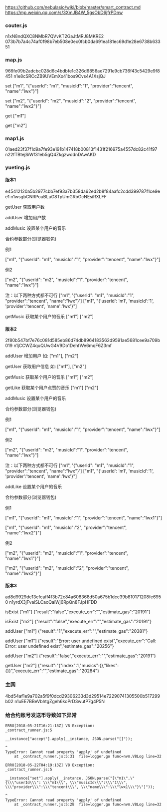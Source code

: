 
https://github.com/nebulasio/wiki/blob/master/smart_contract.md
https://mp.weixin.qq.com/s/3XmJB4W_5gsObD6jfrPDnw

### couter.js

n1xN8ndQXC8NMbR7QVvKT2GaJtMRJ8MKRE2
073b7b7a4c74af0f98b7eb508e0ec0fcb0da691ea181ec69d1e28e6738b63351

### map.js

966fe09b2adcbc028d6c4bdbfe1c326d6856ae7291e9cb736f43c5429e9f8451
n1e8cSRCcZB9UVEmXx41bos9Cvs4A1XsjQJ

set ["m1", "{\"userId\": \"m1\", \"musicId\":\"1\",  \"provider\":\"tencent\", \"name\":\"lwx\"}"]

set ["m2", "{\"userId\": \"m2\", \"musicId\":\"2\",  \"provider\":\"tencent\", \"name\":\"lwx2\"}"]

get ["m1"]

get ["m2"]

### map1.js

01aed23f37f1d9a7fe93e191b147418b00813f1431f216975a4557dc82c41f97
n22fTBtejSiWf31eb5gQ4ZkgzwddnDAwAKD

### yueting.js

#### 版本1

e45412120a5b2977cbb7ef93a7b358da62ed2b8f84aafc2cdd399787f1ce9ee1
n1wsgbCNRPouBLuG8TpUmGRbGcNEsiRXLFF

getUser  获取用户数

addUser 增加用户数

addMusic 设置某个用户的音乐

合约参数部分(浏览器钱包)

例1

["m1", "{\"userId\": \"m1\", \"musicId\":\"1\",  \"provider\":\"tencent\", \"name\":\"lwx\"}"]

例2

["m2", "{\"userId\": \"m2\", \"musicId\":\"1\",  \"provider\":\"tencent\", \"name\":\"lwx\"}"]

注：以下两种方式都不可行
["m1", '{"userId": "m1", "musicId":"1",  "provider":"tencent", "name":"lwx"}']
["m1", "{'userId': 'm1', 'musicId':'1',  'provider':'tencent', 'name':'lwx'}"]


getMusic  获取某个用户的音乐 ["m1"] ["m2"]


#### 版本2

2f80b547bf7e76c081d585eb86d74db8964183562d9591ae5681cee9a709b019
n1jCCWZ4quQUwG4V9Do1DehfWe6mqF6Z3mf

addUser 增加用户 如: ["m1"], ["m2"]

getUser 获取用户信息 如: ["m1"], ["m2"]

getMusic  获取某个用户的音乐 ["m1"] ["m2"]

getLike  获取某个用户点赞的音乐 ["m1"] ["m2"]

addMusic 设置某个用户的音乐

合约参数部分(浏览器钱包)

例1

["m1", "{\"userId\": \"m1\", \"musicId\":\"1\",  \"provider\":\"tencent\", \"name\":\"lwx\"}"]

例2

["m2", "{\"userId\": \"m2\", \"musicId\":\"1\",  \"provider\":\"tencent\", \"name\":\"lwx\"}"]

注：以下两种方式都不可行
["m1", '{"userId": "m1", "musicId":"1",  "provider":"tencent", "name":"lwx"}']
["m1", "{'userId': 'm1', 'musicId':'1',  'provider':'tencent', 'name':'lwx'}"]


addLike 设置某个用户的音乐

合约参数部分(浏览器钱包)

例1

["m1", "{\"userId\": \"m1\", \"musicId\":\"1\",  \"provider\":\"tencent\", \"name\":\"lwx1\"}"]

["m1", "{\"userId\": \"m1\", \"musicId\":\"2\",  \"provider\":\"tencent\", \"name\":\"lwx2\"}"]

例2

["m2", "{\"userId\": \"m2\", \"musicId\":\"1\",  \"provider\":\"tencent\", \"name\":\"lwx1\"}"]

["m2", "{\"userId\": \"m2\", \"musicId\":\"2\",  \"provider\":\"tencent\", \"name\":\"lwx2\"}"]


#### 版本3

ad8d9929de13efcaff4f3b72c84a608368d50a675b1dcc39b810171208fe6950
n1yrdX3jFvaiSLCaoQaiWj6RpQn8FJpHFDD

isExist ["m1"]   {"result":"false","execute_err":"","estimate_gas":"20191"}

isExist ["m2"]   {"result":"false","execute_err":"","estimate_gas":"20191"}

addUser ["m1"]   {"result":"1","execute_err":"","estimate_gas":"20381"}

addUser ["m1"]   {"result":"Error: user undefined exist","execute_err":"Call: Error: user undefined exist","estimate_gas":"20256"}

addUser ["m2"]   {"result":"false","execute_err":"","estimate_gas":"20191"}

getUser ["m2"]   {"result":"{\"index\":1,\"musics\":{},\"likes\":{}}","execute_err":"","estimate_gas":"20284"}


### 主网

4bd54af1e9a702a5f9f0dcd29306233d3d29514e72290741305500b517299b02
n1uEE7BBeVbhtgZgeh6koPrD3wutP7g4P5N


### 给合约账号发送币导致如下异常

```
ERRO[2018-05-21T16:21:18Z] V8 Exception:
_contract_runner.js:5
                                                                        __instance["accept"].apply(__instance, JSON.parse("[]"));
                                                                                             ^
TypeError: Cannot read property 'apply' of undefined
    at _contract_runner.js:5:31  file=logger.go func=nvm.V8Log line=32
```


```
ERRO[2018-05-22T04:19:13Z] V8 Exception:
_contract_runner.js:5
                                                                        __instance["set"].apply(__instance, JSON.parse("[\"m1\",\"{\\\"userId\\\": \\\"m1\\\", \\\"musicId\\\":\\\"1\\\",  \\\"provider\\\":\\\"tencent\\\", \\\"name\\\":\\\"lwx1\\\"}\"]"));
                                                                                          ^
TypeError: Cannot read property 'apply' of undefined
    at _contract_runner.js:5:28  file=logger.go func=nvm.V8Log line=32
```



